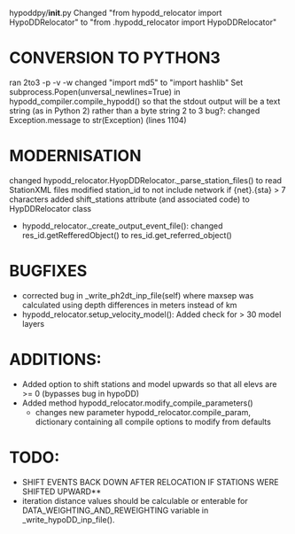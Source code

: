 hypoddpy/__init__.py
    Changed "from hypodd_relocator import HypoDDRelocator"
    to "from .hypodd_relocator import HypoDDRelocator"

CONVERSION TO PYTHON3
=====================
ran 2to3 -p -v -w
changed "import md5" to "import hashlib"
Set subprocess.Popen(unversal_newlines=True) in hypodd_compiler.compile_hypodd()
    so that the stdout output will be a text string (as in Python 2)
    rather than a byte string
2 to 3 bug?: changed Exception.message to str(Exception) (lines 1104)

MODERNISATION
=====================
changed hypodd_relocator.HyopDDRelocator._parse_station_files() to
    read StationXML files
modified station_id to not include network if {net}.{sta} > 7 characters
added shift_stations attribute (and associated code) to HypDDRelocator class
- hypodd_relocator._create_output_event_file(): changed res_id.getRefferedObject()
    to res_id.get_referred_object()

BUGFIXES
=====================
- corrected bug in  _write_ph2dt_inp_file(self) where maxsep was 
  calculated using depth differences in meters instead of km
- hypodd_relocator.setup_velocity_model(): Added check for > 30 model layers
    
ADDITIONS:
=====================
- Added option to shift stations and model upwards so that all elevs are >= 0
  (bypasses bug in hypoDD)
- Added method hypodd_relocator.modify_compile_parameters()
    - changes new parameter hypodd_relocator.compile_param, dictionary
      containing all compile options to modify from defaults

TODO:
=====================
- SHIFT EVENTS BACK DOWN AFTER RELOCATION IF STATIONS WERE SHIFTED UPWARD**
- iteration distance values should be calculable or 
  enterable for DATA_WEIGHTING_AND_REWEIGHTING variable in
  _write_hypoDD_inp_file().
